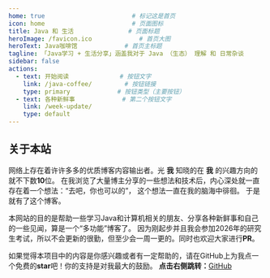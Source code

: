 ```yaml
---
home: true                        # 标记这是首页
icon: home                        # 页面图标
title: Java 和 生活               # 页面标题
heroImage: /favicon.ico             # 首页大图
heroText: Java咖啡馆             # 首页主标题
tagline: 「Java学习 + 生活分享」涵盖我对于 Java （生态） 理解 和 日常杂谈
sidebar: false
actions:
  - text: 开始阅读              # 按钮文字
    link: /java-coffee/         # 按钮链接
    type: primary             # 按钮类型（主要按钮）
  - text: 各种新鲜事             # 第二个按钮文字
    link: /week-update/
    type: default         
---
```

## 关于本站

网络上存在着许许多多的优质博客内容输出者。光 **我** 知晓的在 **我** 的兴趣方向的就不下数**10**位。
在我浏览了大量博主分享的一些想法和技术后，内心深处就一直存在着一个想法：“去吧，你也可以的”， 这个想法一直在我的脑海中徘徊。
于是就有了这个博客。

本网站的目的是帮助一些学习Java和计算机相关的朋友、分享各种新鲜事和自己的一些见闻，算是一个“多功能”博客了。
因为刚起步并且我会参加2026年的研究生考试，所以不会更新的很勤，但至少会一周一更的。同时也欢迎大家进行**PR**。

如果觉得本项目中的内容是你感兴趣或者有一定帮助的，请在GitHub上为我点一个免费的**star**吧！你的支持是对我最大的鼓励。
**点击右侧跳转：**[GitHub](https://github.com/amatureemoprince/TechnologyAndLife)






